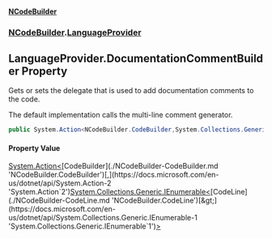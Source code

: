 #### [NCodeBuilder](./index.md 'index')
### [NCodeBuilder](./NCodeBuilder.md 'NCodeBuilder').[LanguageProvider](./NCodeBuilder-LanguageProvider.md 'NCodeBuilder.LanguageProvider')
## LanguageProvider.DocumentationCommentBuilder Property
Gets or sets the delegate that is used to add documentation comments to the code.  





The default implementation calls the multi-line comment generator.  
```csharp
public System.Action<NCodeBuilder.CodeBuilder,System.Collections.Generic.IEnumerable<NCodeBuilder.CodeLine>> DocumentationCommentBuilder { get; set; }
```
#### Property Value
[System.Action&lt;](https://docs.microsoft.com/en-us/dotnet/api/System.Action-2 'System.Action`2')[CodeBuilder](./NCodeBuilder-CodeBuilder.md 'NCodeBuilder.CodeBuilder')[,](https://docs.microsoft.com/en-us/dotnet/api/System.Action-2 'System.Action`2')[System.Collections.Generic.IEnumerable&lt;](https://docs.microsoft.com/en-us/dotnet/api/System.Collections.Generic.IEnumerable-1 'System.Collections.Generic.IEnumerable`1')[CodeLine](./NCodeBuilder-CodeLine.md 'NCodeBuilder.CodeLine')[&gt;](https://docs.microsoft.com/en-us/dotnet/api/System.Collections.Generic.IEnumerable-1 'System.Collections.Generic.IEnumerable`1')[&gt;](https://docs.microsoft.com/en-us/dotnet/api/System.Action-2 'System.Action`2')  
